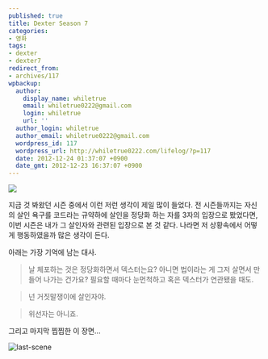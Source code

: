 ```yaml
---
published: true
title: Dexter Season 7
categories:
- 영화
tags:
- dexter
- dexter7
redirect_from:
- archives/117
wpbackup:
  author:
    display_name: whiletrue
    email: whiletrue0222@gmail.com
    login: whiletrue
    url: ''
  author_login: whiletrue
  author_email: whiletrue0222@gmail.com
  wordpress_id: 117
  wordpress_url: http://whiletrue0222.com/lifelog/?p=117
  date: 2012-12-24 01:37:07 +0900
  date_gmt: 2012-12-23 16:37:07 +0900
---
```


![](https://lh3.googleusercontent.com/-ZgGPgZ60QyM/UNc4jS7yYrI/AAAAAAAAD4M/F5uaLEev9gM/s646/dexter-season-7-poster1.jpg)

지금 것 봐왔던 시즌 중에서 이런 저런 생각이 제일 많이 들었다.
전 시즌들까지는 자신의 살인 욕구를 코드라는 규약하에 살인을 정당화 하는 자를 3자의 입장으로 봤었다면, 이번 시즌은 내가 그 살인자와
관련된 입장으로 본 것 같다.
나라면 저 상황속에서 어떻게 행동하였을까 많은 생각이 든다.

아래는 가장 기억에 남는 대사.

> 날 체포하는 것은 정당화하면서 덱스터는요?
> 아니면 법이라는 게 그저 살면서 만들어 나가는 건가요?
> 필요할 때마다 눈먼척하고 혹은 덱스터가 연관됐을 때도.

> 넌 거짓말쟁이에 살인자야.

> 위선자는 아니죠.

그리고 마지막 찝찝한 이 장면...

![last-scene](https://lh4.googleusercontent.com/-bhkElMthAsI/UNc4jxuhsiI/AAAAAAAAD4U/2kxm1fMz5xM/s640/dexter7-last-scene.png)
